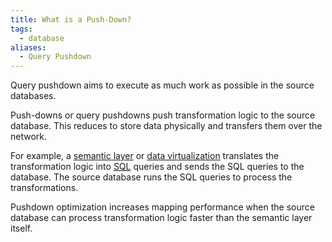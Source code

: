 ```yaml
---
title: What is a Push-Down?
tags:
  - database
aliases:
  - Query Pushdown
---
```

Query pushdown aims to execute as much work as possible in the source databases. 

Push-downs or query pushdowns push transformation logic to the source database. This reduces to store data physically and transfers them over the network. 

For example, a [semantic layer](term/semantic%20layer.md) or [data virtualization](data%20virtualization.md) translates the transformation logic into [SQL](term/sql.md) queries and sends the SQL queries to the database. The source database runs the SQL queries to process the transformations.

Pushdown optimization increases mapping performance when the source database can process transformation logic faster than the semantic layer itself. 
